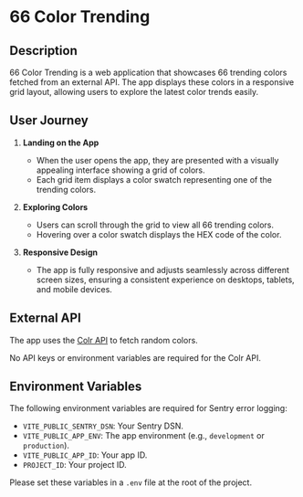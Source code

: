 # 66 Color Trending

## Description

66 Color Trending is a web application that showcases 66 trending colors fetched from an external API. The app displays these colors in a responsive grid layout, allowing users to explore the latest color trends easily.

## User Journey

1. **Landing on the App**

   - When the user opens the app, they are presented with a visually appealing interface showing a grid of colors.
   - Each grid item displays a color swatch representing one of the trending colors.

2. **Exploring Colors**

   - Users can scroll through the grid to view all 66 trending colors.
   - Hovering over a color swatch displays the HEX code of the color.

3. **Responsive Design**

   - The app is fully responsive and adjusts seamlessly across different screen sizes, ensuring a consistent experience on desktops, tablets, and mobile devices.

## External API

The app uses the [Colr API](http://www.colr.org) to fetch random colors.

No API keys or environment variables are required for the Colr API.

## Environment Variables

The following environment variables are required for Sentry error logging:

- `VITE_PUBLIC_SENTRY_DSN`: Your Sentry DSN.
- `VITE_PUBLIC_APP_ENV`: The app environment (e.g., `development` or `production`).
- `VITE_PUBLIC_APP_ID`: Your app ID.
- `PROJECT_ID`: Your project ID.

Please set these variables in a `.env` file at the root of the project.